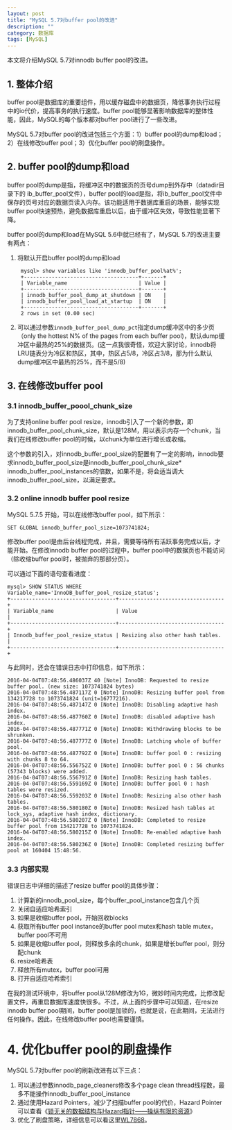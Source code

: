 ```yaml
---
layout: post
title: "MySQL 5.7对buffer pool的改进"
description: ""
category: 数据库
tags: [MySQL]
---
```


本文将介绍MySQL 5.7对innodb buffer pool的改进。

## 1. 整体介绍

buffer pool是数据库的重要组件，用以缓存磁盘中的数据页，降低事务执行过程中的io代价，提高事务的执行速度。buffer pool能够显著影响数据库的整体性能，因此，MySQL的每个版本都对buffer pool进行了一些改进。

MySQL 5.7对buffer pool的改进包括三个方面：1）buffer pool的dump和load；2）在线修改buffer pool；3）优化buffer pool的刷盘操作。

## 2. buffer pool的dump和load

buffer pool的dump是指，将缓冲区中的数据页的页号dump到外存中（datadir目录下的 ib_buffer_pool文件），buffer pool的load是指，将ib_buffer_pool文件中保存的页号对应的数据页读入内存。该功能适用于数据库重启的场景，能够实现buffer pool快速预热，避免数据库重启以后，由于缓冲区失效，导致性能显著下降。

buffer pool的dump和load在MySQL 5.6中就已经有了，MySQL 5.7的改进主要有两点：

1. 将默认开启buffer pool的dump和load

        mysql> show variables like 'innodb_buffer_pool%at%';
        +-------------------------------------+-------+
        | Variable_name                       | Value |
        +-------------------------------------+-------+
        | innodb_buffer_pool_dump_at_shutdown | ON    |
        | innodb_buffer_pool_load_at_startup  | ON    |
        +-------------------------------------+-------+
        2 rows in set (0.00 sec)

2. 可以通过参数`innodb_buffer_pool_dump_pct`指定dump缓冲区中的多少页（only the hottest N% of the pages from each buffer pool)，默认dump缓冲区中最热的25%的数据页。(这一点我很奇怪，欢迎大家讨论，innodb将LRU链表分为冷区和热区，其中，热区占5/8，冷区占3/8，那为什么默认dump缓冲区中最热的25%，而不是5/8)

## 3. 在线修改buffer pool

### 3.1 innodb_buffer_poool_chunk_size
为了支持online buffer pool resize，innodb引入了一个新的参数，即innodb_buffer_pool_chunk_size，默认是128M，用以表示内存一个chunk，当我们在线修改buffer pool的时候，以chunk为单位进行增长或收缩。

这个参数的引入，对innodb_buffer_pool_size的配置有了一定的影响，innodb要求innodb_buffer_pool_size是innodb_buffer_pool_chunk_size* innodb_buffer_pool_instances的倍数，如果不是，将会适当调大innodb_buffer_pool_size，以满足要求。

### 3.2 online innodb buffer pool resize

MySQL 5.7.5 开始，可以在线修改buffer pool，如下所示：

    SET GLOBAL innodb_buffer_pool_size=1073741824;

修改buffer pool是由后台线程完成，并且，需要等待所有活跃事务完成以后，才能开始。在修改innodb buffer pool的过程中，buffer pool中的数据页也不能访问（除收缩buffer pool时，被抛弃的那部分页）。

可以通过下面的语句查看进度：

    mysql> SHOW STATUS WHERE Variable_name='InnoDB_buffer_pool_resize_status';
    +----------------------------------+----------------------------------+
    | Variable_name                    | Value                            |
    +----------------------------------+----------------------------------+
    | Innodb_buffer_pool_resize_status | Resizing also other hash tables. |
    +----------------------------------+----------------------------------+

与此同时，还会在错误日志中打印信息，如下所示：

    2016-04-04T07:48:56.486037Z 40 [Note] InnoDB: Requested to resize buffer pool. (new size: 1073741824 bytes)
    2016-04-04T07:48:56.487117Z 0 [Note] InnoDB: Resizing buffer pool from 134217728 to 1073741824 (unit=16777216).
    2016-04-04T07:48:56.487147Z 0 [Note] InnoDB: Disabling adaptive hash index.
    2016-04-04T07:48:56.487760Z 0 [Note] InnoDB: disabled adaptive hash index.
    2016-04-04T07:48:56.487771Z 0 [Note] InnoDB: Withdrawing blocks to be shrunken.
    2016-04-04T07:48:56.487777Z 0 [Note] InnoDB: Latching whole of buffer pool.
    2016-04-04T07:48:56.487792Z 0 [Note] InnoDB: buffer pool 0 : resizing with chunks 8 to 64.
    2016-04-04T07:48:56.556752Z 0 [Note] InnoDB: buffer pool 0 : 56 chunks (57343 blocks) were added.
    2016-04-04T07:48:56.556791Z 0 [Note] InnoDB: Resizing hash tables.
    2016-04-04T07:48:56.559169Z 0 [Note] InnoDB: buffer pool 0 : hash tables were resized.
    2016-04-04T07:48:56.559203Z 0 [Note] InnoDB: Resizing also other hash tables.
    2016-04-04T07:48:56.580180Z 0 [Note] InnoDB: Resized hash tables at lock_sys, adaptive hash index, dictionary.
    2016-04-04T07:48:56.580207Z 0 [Note] InnoDB: Completed to resize buffer pool from 134217728 to 1073741824.
    2016-04-04T07:48:56.580215Z 0 [Note] InnoDB: Re-enabled adaptive hash index.
    2016-04-04T07:48:56.580236Z 0 [Note] InnoDB: Completed resizing buffer pool at 160404 15:48:56.

### 3.3 内部实现

错误日志中详细的描述了resize buffer pool的具体步骤：

1. 计算新的innodb_pool_size，每个buffer_pool_instance包含几个页
2. 关闭自适应哈希索引
3. 如果是收缩buffer pool，开始回收blocks
4. 获取所有buffer pool instance的buffer pool mutex和hash table mutex，buffer pool不可用
5. 如果是收缩buffer pool，则释放多余的chunk，如果是增长buffer pool，则分配chunk
6. resize哈希表
7. 释放所有mutex，buffer pool可用
7. 打开自适应哈希索引

在我的测试环境中，将buffer pool从128M修改为1G，微妙时间内完成，比修改配置文件，再重启数据库速度快很多。不过，从上面的步骤中可以知道，在resize innodb buffer pool期间，buffer pool是加锁的，也就是说，在此期间，无法进行任何操作。因此，在线修改buffer pool也需要谨慎。


# 4. 优化buffer pool的刷盘操作

MySQL 5.7对buffer pool的刷新改进有以下三点：
1. 可以通过参数innodb_page_cleaners修改多个page clean thread线程数，最多不能操作innodb_buffer_pool_instance
2. 通过使用Hazard Pointers，减少了扫描buffer pool的代价，Hazard Pointer可以查看《[锁无关的数据结构与Hazard指针——操纵有限的资源][1]》
3. 优化了刷盘策略，详细信息可以看这里[WL7868][8]。


[1]: http://blog.csdn.net/pongba/article/details/589864
[8]: http://dev.mysql.com/worklog/task/?id=7868

